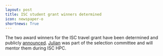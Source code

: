 ```yaml
---
layout: post
title: ISC student grant winners determined
icon: newspaper-o
shortnews: True
---
```

The two award winners for the ISC travel grant have been determined and publicly [announced](http://www.stem-trek.org/2018/06/07/iscgrants/). [Julian](bio/julian)  was part of the selection committee and will mentor them during ISC HPC.

